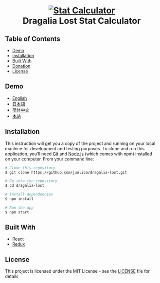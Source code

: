 <h1 align="center">
  <br>
  <a href="https://dragalialost.info"><img src="https://i.imgur.com/OXeiQNA.png" alt="Stat Calculator"></a>
  <br>
  Dragalia Lost Stat Calculator
  <br>
</h1>

## Table of Contents

- [Demo](#demo)
- [Installation](#installation)
- [Built With](#built-with)
- [Donation](#donation)
- [License](#license)

## Demo

- [English](https://dragalialost.info/stats/en)
- [日本語](https://dragalialost.info/stats/ja)
- [简体中文](https://dragalialost.info/stats/zh)
- [本站](https://joshua-syc.github.io/mygame-dl)

## Installation
This instruction will get you a copy of the project and running on your local machine for development and testing purposes. To clone and run this application, you'll need [Git](https://git-scm.com) and [Node.js](https://nodejs.org/en/download/) (which comes with npm) installed on your computer. From your command line:

```bash
# Clone this repository
$ git clone https://github.com/junlico/dragalia-lost.git

# Go into the repository
$ cd dragalia-lost

# Install dependencies
$ npm install

# Run the app
$ npm start
```

## Built With

- [React](https://github.com/facebook/react)
- [Redux](https://github.com/reduxjs/redux)

## License

This project is licensed under the MIT License - see the [LICENSE](LICENSE) file for details
